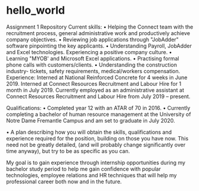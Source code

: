 # hello_world
Assignment 1 Repository
Current skills:
•	Helping the Connect team with the recruitment process, general administrative work and productively achieve company objectives.
•	Reviewing job applications through "JobAdder" software pinpointing the key applicants.
•	Understanding Payroll, JobAdder and Excel technologies. Experiencing a positive company culture.
•	Learning "MYOB' and Microsoft Excel applications.
•	Practising formal phone calls with customers/clients.
•	Understanding the construction industry- tickets, safety requirements, medical/workers compensation.
Experience:
Interned at National Reinforced Concrete for 4 weeks in June 2019. 
Interned at Connect Resources Recruitment and Labour Hire for 1 month in July 2019.
Currently employed as an administrative assistant at Connect Resources Recruitment and Labour Hire from July 2019 – present. 

Qualifications:
•	Completed year 12 with an ATAR of 70 in 2016.
•	Currently completing a bachelor of human resource management at the University of Notre Dame Fremantle Campus and am set to graduate in July 2020. 

• A plan describing how you will obtain the skills, qualifications and experience required for the position, building on those you have now. This need not be greatly detailed, (and will probably change significantly over time anyway), but try to be as specific as you can.

My goal is to gain experience through internship opportunities during my bachelor study period to help me gain confidence with popular technologies, employee relations and HR techniques that will help my professional career both now and in the future. 

